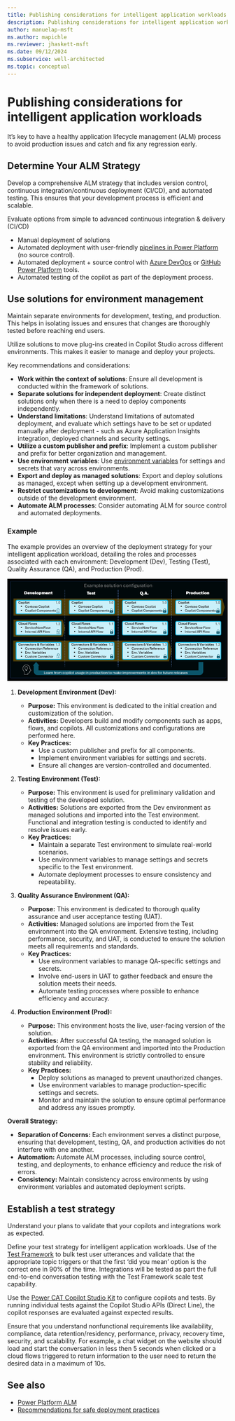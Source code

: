 ```yaml
---
title: Publishing considerations for intelligent application workloads
description: Publishing considerations for intelligent application workloads TODO
author: manuelap-msft
ms.author: mapichle
ms.reviewer: jhaskett-msft
ms.date: 09/12/2024
ms.subservice: well-architected
ms.topic: conceptual
---
```


# Publishing considerations for intelligent application workloads

It’s key to have a healthy application lifecycle management (ALM) process to avoid production issues and catch and fix any regression early.

## Determine Your ALM Strategy

Develop a comprehensive ALM strategy that includes version control, continuous integration/continuous deployment (CI/CD), and automated testing. This ensures that your development process is efficient and scalable.

Evaluate options from simple to advanced continuous integration & delivery (CI/CD)

- Manual deployment of solutions
- Automated deployment with user-friendly [pipelines in Power Platform](/power-platform/alm/pipelines) (no source control).
- Automated deployment + source control with [Azure DevOps](/power-platform/alm/devops-build-tools) or [GitHub Power Platform](/power-platform/alm/devops-github-actions) tools.
- Automated testing of the copilot as part of the deployment process.

## Use solutions for environment management

Maintain separate environments for development, testing, and production. This helps in isolating issues and ensures that changes are thoroughly tested before reaching end users.

Utilize solutions to move plug-ins created in Copilot Studio across different environments. This makes it easier to manage and deploy your projects.

Key recommendations and considerations:

- **Work within the context of solutions**: Ensure all development is conducted within the framework of solutions.
- **Separate solutions for independent deployment**: Create distinct solutions only when there is a need to deploy components independently.
- **Understand limitations**: Understand limitations of automated deployment, and evaluate which settings have to be set or updated manually after deployment - such as Azure Application Insights integration, deployed channels and security settings.
- **Utilize a custom publisher and prefix**: Implement a custom publisher and prefix for better organization and management.
- **Use environment variables**: Use [environment variables](/power-apps/maker/data-platform/environmentvariables) for settings and secrets that vary across environments.
- **Export and deploy as managed solutions**: Export and deploy solutions as managed, except when setting up a development environment.
- **Restrict customizations to development**: Avoid making customizations outside of the development environment.
- **Automate ALM processes**: Consider automating ALM for source control and automated deployments.

### Example

The example provides an overview of the deployment strategy for your intelligent application workload, detailing the roles and processes associated with each environment: Development (Dev), Testing (Test), Quality Assurance (QA), and Production (Prod).

![Example solution configuration](media/solutionconfig.png)

1. **Development Environment (Dev):**
   - **Purpose:** This environment is dedicated to the initial creation and customization of the solution.
   - **Activities:** Developers build and modify components such as apps, flows, and copilots. All customizations and configurations are performed here.
   - **Key Practices:**
     - Use a custom publisher and prefix for all components.
     - Implement environment variables for settings and secrets.
     - Ensure all changes are version-controlled and documented.

2. **Testing Environment (Test):**
   - **Purpose:** This environment is used for preliminary validation and testing of the developed solution.
   - **Activities:** Solutions are exported from the Dev environment as managed solutions and imported into the Test environment. Functional and integration testing is conducted to identify and resolve issues early.
   - **Key Practices:**
     - Maintain a separate Test environment to simulate real-world scenarios.
     - Use environment variables to manage settings and secrets specific to the Test environment.
     - Automate deployment processes to ensure consistency and repeatability.

3. **Quality Assurance Environment (QA):**
   - **Purpose:** This environment is dedicated to thorough quality assurance and user acceptance testing (UAT).
   - **Activities:** Managed solutions are imported from the Test environment into the QA environment. Extensive testing, including performance, security, and UAT, is conducted to ensure the solution meets all requirements and standards.
   - **Key Practices:**
     - Use environment variables to manage QA-specific settings and secrets.
     - Involve end-users in UAT to gather feedback and ensure the solution meets their needs.
     - Automate testing processes where possible to enhance efficiency and accuracy.

4. **Production Environment (Prod):**
   - **Purpose:** This environment hosts the live, user-facing version of the solution.
   - **Activities:** After successful QA testing, the managed solution is exported from the QA environment and imported into the Production environment. This environment is strictly controlled to ensure stability and reliability.
   - **Key Practices:**
     - Deploy solutions as managed to prevent unauthorized changes.
     - Use environment variables to manage production-specific settings and secrets.
     - Monitor and maintain the solution to ensure optimal performance and address any issues promptly.

**Overall Strategy:**

- **Separation of Concerns:** Each environment serves a distinct purpose, ensuring that development, testing, QA, and production activities do not interfere with one another.
- **Automation:** Automate ALM processes, including source control, testing, and deployments, to enhance efficiency and reduce the risk of errors.
- **Consistency:** Maintain consistency across environments by using environment variables and automated deployment scripts.

## Establish a test strategy

Understand your plans to validate that your copilots and integrations work as expected.

Define your test strategy for intelligent application workloads. Use of the [Test Framework](https://aka.ms/PVASamples/PVATestFramework) to bulk test user utterances and validate that the appropriate topic triggers or that the first ‘did you mean’ option is the correct one in 90% of the time.
Integrations will be tested as part the full end-to-end conversation testing with the Test Framework scale test capability.

Use the [Power CAT Copilot Studio Kit](https://github.com/microsoft/Power-CAT-Copilot-Studio-Kit) to configure copilots and tests. By running individual tests against the Copilot Studio APIs (Direct Line), the copilot responses are evaluated against expected results.

Ensure that you understand nonfunctional requirements like availability, compliance, data retention/residency, performance, privacy, recovery time, security, and scalability. For example, a chat widget on the website should load and start the conversation in less then 5 seconds when clicked or a cloud flows triggered to return information to the user need to return the desired data in a maximum of 10s.

## See also

- [Power Platform ALM](/power-platform/alm/)
- [Recommendations for safe deployment practices](../operational-excellence/safe-deployments.md)